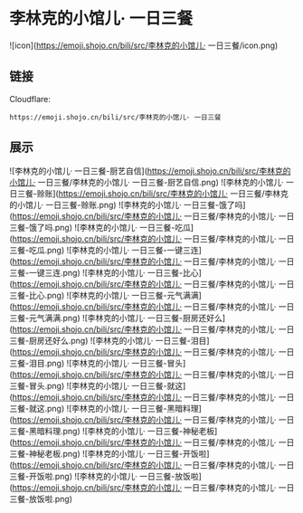 # 李林克的小馆儿· 一日三餐
![icon](https://emoji.shojo.cn/bili/src/李林克的小馆儿· 一日三餐/icon.png)
## 链接
Cloudflare:
```
https://emoji.shojo.cn/bili/src/李林克的小馆儿· 一日三餐
```
## 展示
![李林克的小馆儿· 一日三餐-厨艺自信](https://emoji.shojo.cn/bili/src/李林克的小馆儿· 一日三餐/李林克的小馆儿· 一日三餐-厨艺自信.png)
![李林克的小馆儿· 一日三餐-赊账](https://emoji.shojo.cn/bili/src/李林克的小馆儿· 一日三餐/李林克的小馆儿· 一日三餐-赊账.png)
![李林克的小馆儿· 一日三餐-饿了吗](https://emoji.shojo.cn/bili/src/李林克的小馆儿· 一日三餐/李林克的小馆儿· 一日三餐-饿了吗.png)
![李林克的小馆儿· 一日三餐-吃瓜](https://emoji.shojo.cn/bili/src/李林克的小馆儿· 一日三餐/李林克的小馆儿· 一日三餐-吃瓜.png)
![李林克的小馆儿· 一日三餐-一键三连](https://emoji.shojo.cn/bili/src/李林克的小馆儿· 一日三餐/李林克的小馆儿· 一日三餐-一键三连.png)
![李林克的小馆儿· 一日三餐-比心](https://emoji.shojo.cn/bili/src/李林克的小馆儿· 一日三餐/李林克的小馆儿· 一日三餐-比心.png)
![李林克的小馆儿· 一日三餐-元气满满](https://emoji.shojo.cn/bili/src/李林克的小馆儿· 一日三餐/李林克的小馆儿· 一日三餐-元气满满.png)
![李林克的小馆儿· 一日三餐-厨房还好么](https://emoji.shojo.cn/bili/src/李林克的小馆儿· 一日三餐/李林克的小馆儿· 一日三餐-厨房还好么.png)
![李林克的小馆儿· 一日三餐-泪目](https://emoji.shojo.cn/bili/src/李林克的小馆儿· 一日三餐/李林克的小馆儿· 一日三餐-泪目.png)
![李林克的小馆儿· 一日三餐-冒头](https://emoji.shojo.cn/bili/src/李林克的小馆儿· 一日三餐/李林克的小馆儿· 一日三餐-冒头.png)
![李林克的小馆儿· 一日三餐-就这](https://emoji.shojo.cn/bili/src/李林克的小馆儿· 一日三餐/李林克的小馆儿· 一日三餐-就这.png)
![李林克的小馆儿· 一日三餐-黑暗料理](https://emoji.shojo.cn/bili/src/李林克的小馆儿· 一日三餐/李林克的小馆儿· 一日三餐-黑暗料理.png)
![李林克的小馆儿· 一日三餐-神秘老板](https://emoji.shojo.cn/bili/src/李林克的小馆儿· 一日三餐/李林克的小馆儿· 一日三餐-神秘老板.png)
![李林克的小馆儿· 一日三餐-开饭啦](https://emoji.shojo.cn/bili/src/李林克的小馆儿· 一日三餐/李林克的小馆儿· 一日三餐-开饭啦.png)
![李林克的小馆儿· 一日三餐-放饭啦](https://emoji.shojo.cn/bili/src/李林克的小馆儿· 一日三餐/李林克的小馆儿· 一日三餐-放饭啦.png)
